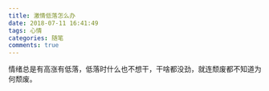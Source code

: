 ```yaml
---
title: 激情低落怎么办
date: 2018-07-11 16:41:49
tags: 心情
categories: 随笔
comments: true
---
```

情绪总是有高涨有低落，低落时什么也不想干，干啥都没劲，就连颓废都不知道为何颓废。

